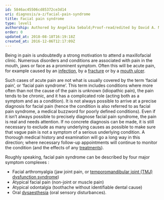 ```yaml
---
id: 5846ac45506cd85372ce3d14
uri: diagnosis/a-z/facial-pain-syndrome
title: Facial pain syndrome
type: level1
authorship: Authored by Angelika Sebald;Proof-read/edited by David A. Mitchell
order: 0
updated_at: 2018-08-18T16:19:18Z
created_at: 2016-12-06T12:17:09Z
---
```


<p>Being in pain is undoubtedly a strong motivation to attend a
    maxillofacial clinic. Numerous disorders and conditions are
    associated with pain in the mouth, jaws or face as a prominent
    symptom. Often this will be acute pain, for example caused
    by an <a href="/diagnosis/a-z/infection">infection</a>,
    by a <a href="/diagnosis/a-z/fracture">fracture</a>    or by a <a href="/diagnosis/a-z/oral-mucosal-lesion">mouth ulcer</a>.</p>
<p>Such cases of acute pain are not what is usually covered by the
    term ‘facial pain’, or ‘facial pain syndrome’. This term
    includes conditions where more often than not the cause of
    the pain is unknown (idiopathic pain), the pain tends to
    be chronic, and it has a complicated role (acting both as
    a symptom and as a condition). It is not always possible
    to arrive at a precise diagnosis for facial pain (hence the
    condition is also referred to as facial pain syndrome, a
    medical buzzword for poorly defined conditions). Even if
    it isn’t always possible to precisely diagnose facial pain
    syndrome, the pain is real and needs attention. If no concrete
    diagnosis can be made, it is still necessary to exclude as
    many underlying causes as possible to make sure that vague
    pain is not a symptom of a serious underlying condition.
    A thorough medical history and examination will go a long
    way in this direction; where necessary follow-up appointments
    will continue to monitor the condition (and the effects of
    any <a href="/treatment/surgery/facial-pain-syndrome">treatments</a>).</p>
<p>Roughly speaking, facial pain syndrome can be described by four
    major symptom complexes :</p>
<ul>
    <li>Facial arthromyalgia (jaw joint pain, or <a href="/diagnosis/a-z/jaw-joint">temporomandibular joint (TMJ) dysfunction syndrome</a>)</li>
    <li>Atypical facial pain (non-joint or muscle pain)</li>
    <li>Atypical odontalgia (toothache without identifiable dental
        cause)</li>
    <li>Oral <a href="/diagnosis/a-z/neuropathies">dysaesthesia</a>        (oral sensory disturbances).</li>
</ul>
